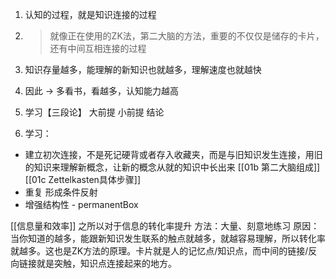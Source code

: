 1. 认知的过程，就是知识连接的过程
2. > 就像正在使用的ZK法，第二大脑的方法，重要的不仅仅是储存的卡片，还有中间互相连接的过程
3. 知识存量越多，能理解的新知识也就越多，理解速度也就越快
4. 因此 -> 多看书，看越多，认知能力越高

5. 学习【三段论】
	大前提
	小前提
	结论

6. 学习：
- 建立初次连接，不是死记硬背或者存入收藏夹，而是与旧知识发生连接，用旧的知识来理解新概念，让新的概念从就的知识中长出来 [[01b 第二大脑组成]] [[01c Zettelkasten具体步骤]]
- 重复 形成条件反射 
- 增强结构性 - permanentBox

[[信息量和效率]]
之所以对于信息的转化率提升
方法：大量、刻意地练习
原因：当你知道的越多，能跟新知识发生联系的触点就越多，就越容易理解，所以转化率就越多。这也是ZK方法的原理。卡片就是人的记忆点/知识点，而中间的链接/反向链接就是突触，知识点连接起来的地方。




